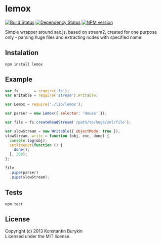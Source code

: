 # lemox
[![Build Status](https://travis-ci.org/burkostya/lemox.png?branch=master)](https://travis-ci.org/burkostya/lemox) [![Dependency Status](https://gemnasium.com/burkostya/lemox.png)](https://gemnasium.com/burkostya/lemox) [![NPM version](https://badge.fury.io/js/lemox.png)](http://badge.fury.io/js/lemox)

Simple wrapper around sax.js, based on stream2, created for one purpose only - 
 parsing huge files and extracting nodes with specified name.

## Instalation
```
npm install lemox
```

## Example

```js
var fs       = require('fs');
var Writable = require('stream').Writable;

var Lemox = require('./lib/lemox');

var parser = new Lemox({ selector: 'House' });

var file = fs.createReadStream('/path/to/huge/xml/file');

var slowStream = new Writable({ objectMode: true });
slowStream._write = function (obj, enc, done) {
  console.log(obj);
  setTimeout(function () {
    done();
  }, 300);
};

file
  .pipe(parser)
  .pipe(slowStream);
```

## Tests

```
npm test
```

## License
Copyright (c) 2013 Konstantin Burykin  
Licensed under the MIT license.
